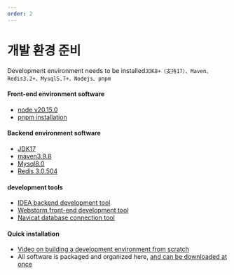 ```yaml
---
order: 2
---
```


# 개발 환경 준비

Development environment needs to be installed`JDK8+（支持17）、Maven、Redis3.2+、Mysql5.7+、Nodejs、pnpm`

#### Front-end environment software

- [node v20.15.0](https://nodejs.org/zh-cn)
- [pnpm installation](https://help.jeecg.com/setup/dev.html)

#### Backend environment software

- [JDK17](https://www.oracle.com/cn/java/technologies/downloads/#java17)
- [maven3.9.8](https://maven.apache.org/download.cgi)
- [Mysql8.0](https://dev.mysql.com/downloads/windows/installer)
- [Redis 3.0.504](https://github.com/MicrosoftArchive/redis/releases)

#### development tools

- [IDEA backend development tool](https://www.jetbrains.com/zh-cn/idea)
- [Webstorm front-end development tool](https://www.jetbrains.com/zh-cn/webstorm/download/#section=windows)
- [Navicat database connection tool](https://www.navicat.com.cn/download/navicat-premium)

#### Quick installation

- [Video on building a development environment from scratch](https://www.bilibili.com/video/BV1F4421X7MG)
- All software is packaged and organized here, [and can be downloaded at once](https://pan.baidu.com/s/1knnPfc59LvybVuyTflEfqQ?pwd=gdkw)
